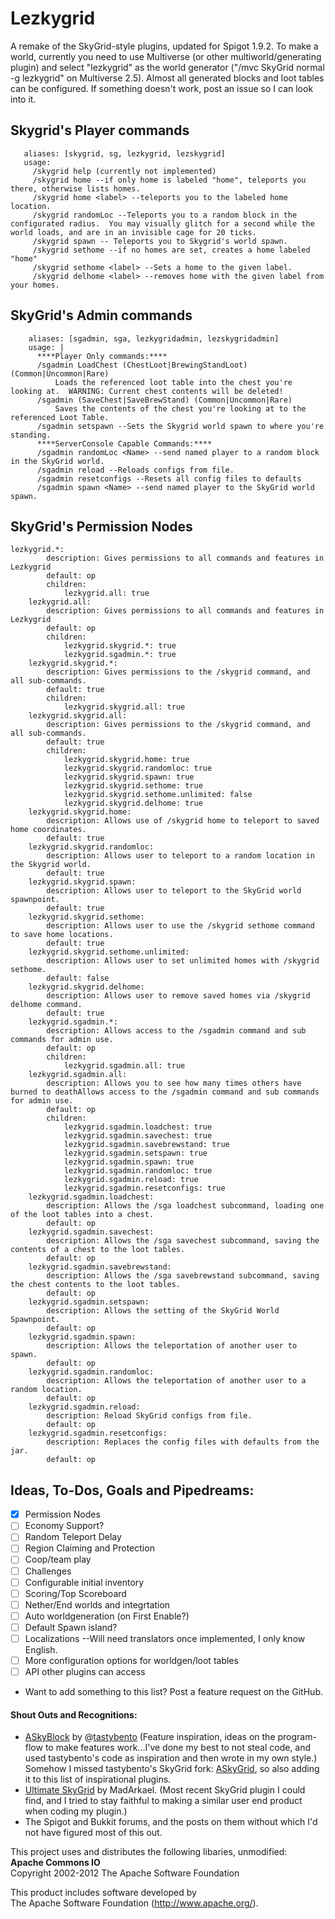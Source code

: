 # Lezkygrid

A remake of the SkyGrid-style plugins, updated for Spigot 1.9.2.  To make a world, currently you need to use Multiverse (or other multiworld/generating plugin) and select "lezkygrid" as the world generator ("/mvc SkyGrid normal -g lezkygrid" on Multiverse 2.5).  Almost all generated blocks and loot tables can be configured.  If something doesn't work, post an issue so I can look into it.

## Skygrid's Player commands
 ```
    aliases: [skygrid, sg, lezkygrid, lezskygrid]
    usage: 
      /skygrid help (currently not implemented)
      /skygrid home --if only home is labeled "home", teleports you there, otherwise lists homes.
      /skygrid home <label> --teleports you to the labeled home location.
      /skygrid randomLoc --Teleports you to a random block in the configurated radius.  You may visually glitch for a second while the world loads, and are in an invisible cage for 20 ticks.
      /skygrid spawn -- Teleports you to Skygrid's world spawn.
      /skygrid sethome --if no homes are set, creates a home labeled "home"
      /skygrid sethome <label> --Sets a home to the given label.
      /skygrid delhome <label> --removes home with the given label from your homes.
```
## SkyGrid's Admin commands
```
    aliases: [sgadmin, sga, lezkygridadmin, lezskygridadmin]
    usage: |
      ****Player Only commands:****
      /sgadmin LoadChest (ChestLoot|BrewingStandLoot) (Common|Uncommon|Rare)
          Loads the referenced loot table into the chest you're looking at.  WARNING: Current chest contents will be deleted!
      /sgadmin (SaveChest|SaveBrewStand) (Common|Uncommon|Rare)
          Saves the contents of the chest you're looking at to the referenced Loot Table.
      /sgadmin setspawn --Sets the Skygrid world spawn to where you're standing.
      ****ServerConsole Capable Commands:****
      /sgadmin randomLoc <Name> --send named player to a random block in the SkyGrid world.
      /sgadmin reload --Reloads configs from file.
      /sgadmin resetconfigs --Resets all config files to defaults
      /sgadmin spawn <Name> --send named player to the SkyGrid world spawn.
```
## SkyGrid's Permission Nodes
```
lezkygrid.*:
        description: Gives permissions to all commands and features in Lezkygrid
        default: op
        children:
            lezkygrid.all: true
    lezkygrid.all:
        description: Gives permissions to all commands and features in Lezkygrid
        default: op
        children:
            lezkygrid.skygrid.*: true
            lezkygrid.sgadmin.*: true
    lezkygrid.skygrid.*:
        description: Gives permissions to the /skygrid command, and all sub-commands.
        default: true
        children:
            lezkygrid.skygrid.all: true
    lezkygrid.skygrid.all:
        description: Gives permissions to the /skygrid command, and all sub-commands.
        default: true
        children: 
            lezkygrid.skygrid.home: true
            lezkygrid.skygrid.randomloc: true
            lezkygrid.skygrid.spawn: true
            lezkygrid.skygrid.sethome: true
            lezkygrid.skygrid.sethome.unlimited: false
            lezkygrid.skygrid.delhome: true
    lezkygrid.skygrid.home:
        description: Allows use of /skygrid home to teleport to saved home coordinates.
        default: true
    lezkygrid.skygrid.randomloc:
        description: Allows user to teleport to a random location in the Skygrid world.
        default: true
    lezkygrid.skygrid.spawn:
        description: Allows user to teleport to the SkyGrid world spawnpoint.
        default: true
    lezkygrid.skygrid.sethome:
        description: Allows user to use the /skygrid sethome command to save home locations.
        default: true    
    lezkygrid.skygrid.sethome.unlimited:
        description: Allows user to set unlimited homes with /skygrid sethome.
        default: false
    lezkygrid.skygrid.delhome:
        description: Allows user to remove saved homes via /skygrid delhome command.
        default: true
    lezkygrid.sgadmin.*:
        description: Allows access to the /sgadmin command and sub commands for admin use.
        default: op
        children:
            lezkygrid.sgadmin.all: true
    lezkygrid.sgadmin.all:
        description: Allows you to see how many times others have burned to deathAllows access to the /sgadmin command and sub commands for admin use.
        default: op
        children:
            lezkygrid.sgadmin.loadchest: true
            lezkygrid.sgadmin.savechest: true
            lezkygrid.sgadmin.savebrewstand: true
            lezkygrid.sgadmin.setspawn: true
            lezkygrid.sgadmin.spawn: true
            lezkygrid.sgadmin.randomloc: true
            lezkygrid.sgadmin.reload: true
            lezkygrid.sgadmin.resetconfigs: true
    lezkygrid.sgadmin.loadchest:
        description: Allows the /sga loadchest subcommand, loading one of the loot tables into a chest.
        default: op
    lezkygrid.sgadmin.savechest:
        description: Allows the /sga savechest subcommand, saving the contents of a chest to the loot tables.
        default: op
    lezkygrid.sgadmin.savebrewstand:
        description: Allows the /sga savebrewstand subcommand, saving the chest contents to the loot tables.
        default: op
    lezkygrid.sgadmin.setspawn:
        description: Allows the setting of the SkyGrid World Spawnpoint.
        default: op
    lezkygrid.sgadmin.spawn:
        description: Allows the teleportation of another user to spawn.
        default: op
    lezkygrid.sgadmin.randomloc:
        description: Allows the teleportation of another user to a random location.
        default: op
    lezkygrid.sgadmin.reload:
        description: Reload SkyGrid configs from file.
        default: op
    lezkygrid.sgadmin.resetconfigs:
        description: Replaces the config files with defaults from the jar.
        default: op
```
## Ideas, To-Dos, Goals and Pipedreams:
- [X] Permission Nodes
- [ ] Economy Support?
- [ ] Random Teleport Delay
- [ ] Region Claiming and Protection
- [ ] Coop/team play
- [ ] Challenges
- [ ] Configurable initial inventory
- [ ] Scoring/Top Scoreboard
- [ ] Nether/End worlds and integrtation
- [ ] Auto worldgeneration (on First Enable?)
- [ ] Default Spawn island?
- [ ] Localizations --Will need translators once implemented, I only know English.
- [ ] More configuration options for worldgen/loot tables
- [ ] API other plugins can access
- Want to add something to this list?  Post a feature request on the GitHub.

#### Shout Outs and Recognitions:
- [ASkyBlock](http://dev.bukkit.org/bukkit-plugins/skyblock/) by @[tastybento](https://github.com/tastybento) (Feature inspiration, ideas on the program-flow to make features work...I've done my best to not steal code, and used tastybento's code as inspiration and then wrote in my own style.)  Somehow I missed tastybento's SkyGrid fork: [ASkyGrid](https://github.com/tastybento/askygrid), so also adding it to this list of inspirational plugins.
- [Ultimate SkyGrid](http://dev.bukkit.org/bukkit-plugins/ultimate-skygrid/) by MadArkael.  (Most recent SkyGrid plugin I could find, and I tried to stay faithful to making a similar user end product when coding my plugin.)
- The Spigot and Bukkit forums, and the posts on them without which I'd not have figured most of this out.

This project uses and distributes the following libaries, unmodified:  
**Apache Commons IO**  
Copyright 2002-2012 The Apache Software Foundation  
  
This product includes software developed by  
The Apache Software Foundation (http://www.apache.org/).  
